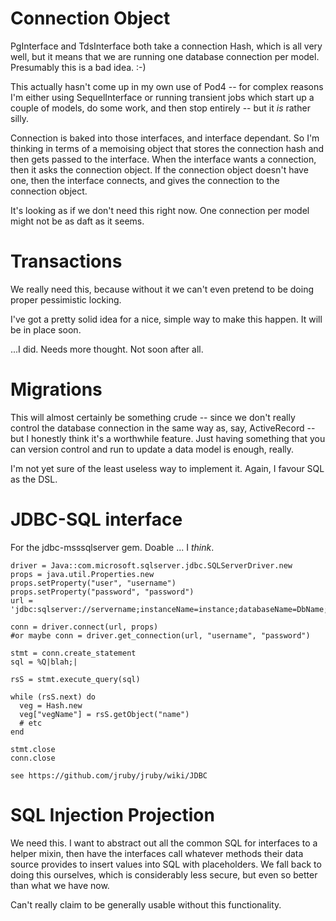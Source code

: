 Connection Object
=================

PgInterface and TdsInterface both take a connection Hash, which is all very
well, but it means that we are running one database connection per model.
Presumably this is a bad idea. :-)

This actually hasn't come up in my own use of Pod4 -- for complex reasons I'm
either using SequelInterface or running transient jobs which start up a couple
of models, do some work, and then stop entirely -- but it _is_ rather silly.

Connection is baked into those interfaces, and interface dependant. So I'm
thinking in terms of a memoising object that stores the connection hash and
then gets passed to the interface. When the interface wants a connection, then
it asks the connection object. If the connection object doesn't have one, then
the interface connects, and gives the connection to the connection object.

It's looking as if we don't need this right now. One connection per model might not be as daft as
it seems.


Transactions
============

We really need this, because without it we can't even pretend to be doing
proper pessimistic locking.

I've got a pretty solid idea for a nice, simple way to make this happen. It
will be in place soon.  

...I did. Needs more thought. Not soon after all.


Migrations
==========

This will almost certainly be something crude -- since we don't really control
the database connection in the same way as, say, ActiveRecord -- but I honestly
think it's a worthwhile feature.  Just having something that you can version
control and run to update a data model is enough, really.

I'm not yet sure of the least useless way to implement it.  Again, I favour SQL
as the DSL.


JDBC-SQL interface
==================

For the jdbc-msssqlserver gem.  Doable ... I *think*.

    driver = Java::com.microsoft.sqlserver.jdbc.SQLServerDriver.new
    props = java.util.Properties.new
    props.setProperty("user", "username")
    props.setProperty("password", "password")
    url = 'jdbc:sqlserver://servername;instanceName=instance;databaseName=DbName;'

    conn = driver.connect(url, props)
    #or maybe conn = driver.get_connection(url, "username", "password")

    stmt = conn.create_statement
    sql = %Q|blah;|

    rsS = stmt.execute_query(sql)

    while (rsS.next) do
      veg = Hash.new
      veg["vegName"] = rsS.getObject("name")
      # etc
    end

    stmt.close
    conn.close

    see https://github.com/jruby/jruby/wiki/JDBC


SQL Injection Projection
========================

We need this.  I want to abstract out all the common SQL for interfaces to a helper mixin, then
have the interfaces call whatever methods their data source provides to insert values into SQL with
placeholders.  We fall back to doing this ourselves, which is considerably less secure, but even so
better than what we have now.

Can't really claim to be generally usable without this functionality.

